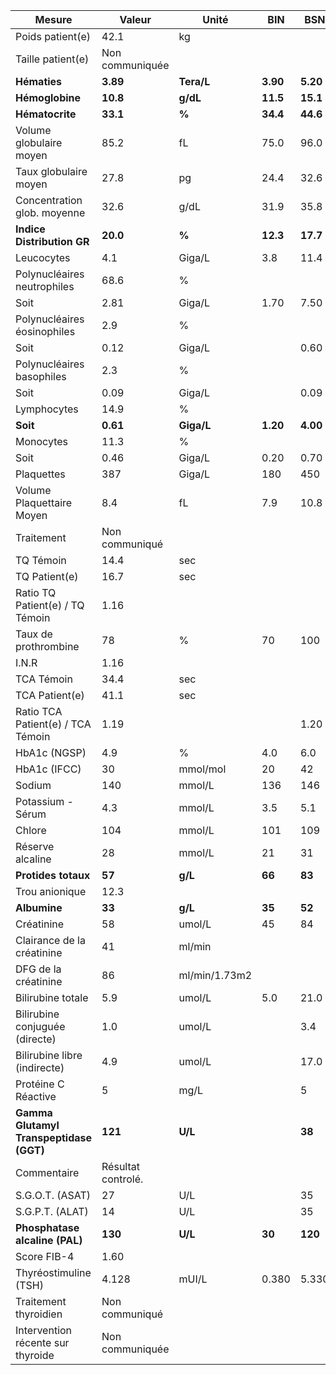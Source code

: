 |                 Mesure                |      Valeur      |    Unité    |   BIN  |   BSN  |
|---------------------------------------|------------------|-------------|--------|--------|
|            Poids patient(e)           |       42.1       |      kg     |        |        |
|           Taille patient(e)           |  Non communiquée |             |        |        |
|              **Hématies**             |     **3.89**     |  **Tera/L** |**3.90**|**5.20**|
|            **Hémoglobine**            |     **10.8**     |   **g/dL**  |**11.5**|**15.1**|
|            **Hématocrite**            |     **33.1**     |    **%**    |**34.4**|**44.6**|
|        Volume globulaire moyen        |       85.2       |      fL     |  75.0  |  96.0  |
|         Taux globulaire moyen         |       27.8       |      pg     |  24.4  |  32.6  |
|      Concentration glob. moyenne      |       32.6       |     g/dL    |  31.9  |  35.8  |
|       **Indice Distribution GR**      |     **20.0**     |    **%**    |**12.3**|**17.7**|
|               Leucocytes              |        4.1       |    Giga/L   |   3.8  |  11.4  |
|      Polynucléaires neutrophiles      |       68.6       |      %      |        |        |
|                  Soit                 |       2.81       |    Giga/L   |  1.70  |  7.50  |
|      Polynucléaires éosinophiles      |        2.9       |      %      |        |        |
|                  Soit                 |       0.12       |    Giga/L   |        |  0.60  |
|       Polynucléaires basophiles       |        2.3       |      %      |        |        |
|                  Soit                 |       0.09       |    Giga/L   |        |  0.09  |
|              Lymphocytes              |       14.9       |      %      |        |        |
|                **Soit**               |     **0.61**     |  **Giga/L** |**1.20**|**4.00**|
|               Monocytes               |       11.3       |      %      |        |        |
|                  Soit                 |       0.46       |    Giga/L   |  0.20  |  0.70  |
|               Plaquettes              |        387       |    Giga/L   |   180  |   450  |
|       Volume Plaquettaire Moyen       |        8.4       |      fL     |   7.9  |  10.8  |
|               Traitement              |  Non communiqué  |             |        |        |
|               TQ Témoin               |       14.4       |     sec     |        |        |
|             TQ Patient(e)             |       16.7       |     sec     |        |        |
|    Ratio TQ Patient(e) / TQ Témoin    |       1.16       |             |        |        |
|          Taux de prothrombine         |        78        |      %      |   70   |   100  |
|                 I.N.R                 |       1.16       |             |        |        |
|               TCA Témoin              |       34.4       |     sec     |        |        |
|             TCA Patient(e)            |       41.1       |     sec     |        |        |
|   Ratio TCA Patient(e) / TCA Témoin   |       1.19       |             |        |  1.20  |
|             HbA1c  (NGSP)             |        4.9       |      %      |   4.0  |   6.0  |
|             HbA1c  (IFCC)             |        30        |   mmol/mol  |   20   |   42   |
|                 Sodium                |        140       |    mmol/L   |   136  |   146  |
|           Potassium - Sérum           |        4.3       |    mmol/L   |   3.5  |   5.1  |
|                 Chlore                |        104       |    mmol/L   |   101  |   109  |
|            Réserve alcaline           |        28        |    mmol/L   |   21   |   31   |
|          **Protides totaux**          |      **57**      |   **g/L**   | **66** | **83** |
|             Trou anionique            |       12.3       |             |        |        |
|              **Albumine**             |      **33**      |   **g/L**   | **35** | **52** |
|               Créatinine              |        58        |    umol/L   |   45   |   84   |
|       Clairance de la créatinine      |        41        |    ml/min   |        |        |
|          DFG de la créatinine         |        86        |ml/min/1.73m2|        |        |
|           Bilirubine totale           |        5.9       |    umol/L   |   5.0  |  21.0  |
|     Bilirubine conjuguée (directe)    |        1.0       |    umol/L   |        |   3.4  |
|      Bilirubine libre (indirecte)     |        4.9       |    umol/L   |        |  17.0  |
|          Protéine C Réactive          |         5        |     mg/L    |        |    5   |
|**Gamma Glutamyl Transpeptidase (GGT)**|      **121**     |   **U/L**   |        | **38** |
|              Commentaire              |Résultat controlé.|             |        |        |
|            S.G.O.T. (ASAT)            |        27        |     U/L     |        |   35   |
|            S.G.P.T. (ALAT)            |        14        |     U/L     |        |   35   |
|     **Phosphatase alcaline (PAL)**    |      **130**     |   **U/L**   | **30** | **120**|
|              Score FIB-4              |       1.60       |             |        |        |
|         Thyréostimuline (TSH)         |       4.128      |    mUI/L    |  0.380 |  5.330 |
|         Traitement thyroidien         |  Non communiqué  |             |        |        |
|   Intervention récente sur thyroide   |  Non communiquée |             |        |        |